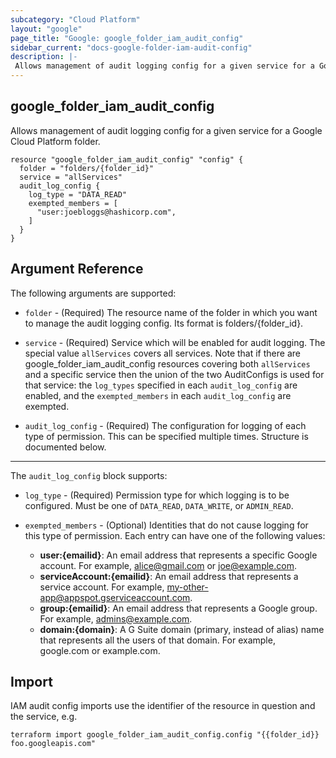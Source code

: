 ```yaml
---
subcategory: "Cloud Platform"
layout: "google"
page_title: "Google: google_folder_iam_audit_config"
sidebar_current: "docs-google-folder-iam-audit-config"
description: |-
 Allows management of audit logging config for a given service for a Google Cloud Platform folder.
---
```


## google\_folder\_iam\_audit\_config

Allows management of audit logging config for a given service for a Google Cloud Platform folder.

```hcl
resource "google_folder_iam_audit_config" "config" {
  folder = "folders/{folder_id}"
  service = "allServices"
  audit_log_config {
    log_type = "DATA_READ"
    exempted_members = [
      "user:joebloggs@hashicorp.com",
    ]
  }
}
```

## Argument Reference

The following arguments are supported:

* `folder` - (Required) The resource name of the folder in which you want to manage the audit logging config. Its format is folders/{folder_id}.

* `service` - (Required) Service which will be enabled for audit logging.  The special value `allServices` covers all services.  Note that if there are google\_folder\_iam\_audit\_config resources covering both `allServices` and a specific service then the union of the two AuditConfigs is used for that service: the `log_types` specified in each `audit_log_config` are enabled, and the `exempted_members` in each `audit_log_config` are exempted.

* `audit_log_config` - (Required) The configuration for logging of each type of permission.  This can be specified multiple times.  Structure is documented below.

---

The `audit_log_config` block supports:

* `log_type` - (Required) Permission type for which logging is to be configured.  Must be one of `DATA_READ`, `DATA_WRITE`, or `ADMIN_READ`.

* `exempted_members` - (Optional) Identities that do not cause logging for this type of permission.
  Each entry can have one of the following values:
  * **user:{emailid}**: An email address that represents a specific Google account. For example, alice@gmail.com or joe@example.com.
  * **serviceAccount:{emailid}**: An email address that represents a service account. For example, my-other-app@appspot.gserviceaccount.com.
  * **group:{emailid}**: An email address that represents a Google group. For example, admins@example.com.
  * **domain:{domain}**: A G Suite domain (primary, instead of alias) name that represents all the users of that domain. For example, google.com or example.com.

## Import
IAM audit config imports use the identifier of the resource in question and the service, e.g.

```
terraform import google_folder_iam_audit_config.config "{{folder_id}} foo.googleapis.com"
```
